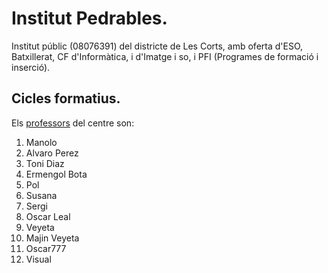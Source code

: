 # Institut Pedrables.
Institut públic (08076391) del districte de Les Corts, amb oferta d'ESO, Batxillerat, CF d'Informàtica, i d'Imatge i so, i PFI (Programes de formació i inserció).

## Cicles formatius.

Els [professors](https://www.institutpedralbes.cat) del centre son:
1. Manolo
2. Alvaro Perez
3. Toni Diaz
4. Ermengol Bota
5. Pol
6. Susana
7. Sergi
8. Oscar Leal
9. Veyeta
10. Majin Veyeta
11. Oscar777
12. Visual